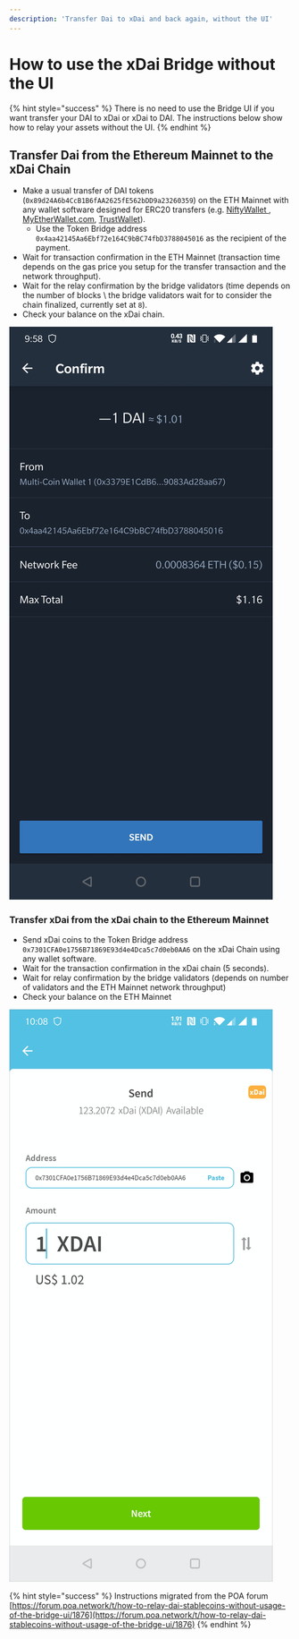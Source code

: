 ```yaml
---
description: 'Transfer Dai to xDai and back again, without the UI'
---
```


# How to use the xDai Bridge without the UI

{% hint style="success" %}
There is no need to use the Bridge UI if you want transfer your DAI to xDai or xDai to DAI. The instructions below show how to relay your assets without the UI. 
{% endhint %}

## Transfer Dai from the Ethereum Mainnet to the xDai Chain

* Make a usual transfer of DAI tokens \(`0x89d24A6b4CcB1B6fAA2625fE562bDD9a23260359`\) on the ETH Mainnet with any wallet software designed for ERC20 transfers \(e.g. [NiftyWallet ](https://chrome.google.com/webstore/detail/nifty-wallet/jbdaocneiiinmjbjlgalhcelgbejmnid?hl=en), [MyEtherWallet.com](http://myetherwallet.com/), [TrustWallet](https://trustwallet.com/)\). 
  * Use the Token Bridge address `0x4aa42145Aa6Ebf72e164C9bBC74fbD3788045016` as the recipient of the payment.
* Wait for transaction confirmation in the ETH Mainnet \(transaction time depends on the gas price you setup for the transfer transaction and the network throughput\).
* Wait for the relay confirmation by the bridge validators \(time depends on the number of blocks \ the bridge validators wait for to consider the chain finalized, currently set at  `8`\).
* Check your balance on the xDai chain.

![Sending Dai to xDai on Ethereum](../../.gitbook/assets/screenshot_20191009-095817.jpg)

### Transfer xDai from the xDai chain to the Ethereum Mainnet

* Send xDai coins to the Token Bridge address `0x7301CFA0e1756B71869E93d4e4Dca5c7d0eb0AA6` on the xDai Сhain using any wallet software.
* Wait for the transaction confirmation in the xDai chain \(5 seconds\).
* Wait for relay confirmation by the bridge validators \(depends on number of validators and the ETH Mainnet network throughput\)
* Check your balance on the ETH Mainnet

![Sending xDai to Dai in AlphaWallet](../../.gitbook/assets/untitled.png)

{% hint style="success" %}
Instructions migrated from the POA forum [https://forum.poa.network/t/how-to-relay-dai-stablecoins-without-usage-of-the-bridge-ui/1876](https://forum.poa.network/t/how-to-relay-dai-stablecoins-without-usage-of-the-bridge-ui/1876)
{% endhint %}

